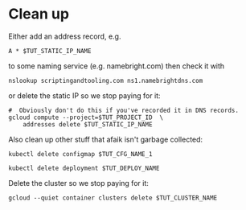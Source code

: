 # Clean up

Either add an address record, e.g.

```
A * $TUT_STATIC_IP_NAME
```

to some naming service (e.g. namebright.com) then check it with

```
nslookup scriptingandtooling.com ns1.namebrightdns.com
```

or delete the static IP so we stop paying for it:

<!-- @deleteStaticIp -->
```
#  Obviously don't do this if you've recorded it in DNS records.
gcloud compute --project=$TUT_PROJECT_ID  \
    addresses delete $TUT_STATIC_IP_NAME
```

Also clean up other stuff that afaik isn't garbage collected:

<!-- @deleteConfigMap -->
```
kubectl delete configmap $TUT_CFG_NAME_1
```

<!-- @deleteDeployment -->
```
kubectl delete deployment $TUT_DEPLOY_NAME
```

Delete the cluster so we stop paying for it:

<!-- @deleteCluster -->
```
gcloud --quiet container clusters delete $TUT_CLUSTER_NAME
```
